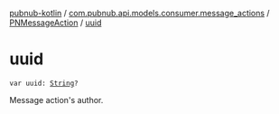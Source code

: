 [pubnub-kotlin](../../index.md) / [com.pubnub.api.models.consumer.message_actions](../index.md) / [PNMessageAction](index.md) / [uuid](./uuid.md)

# uuid

`var uuid: `[`String`](https://kotlinlang.org/api/latest/jvm/stdlib/kotlin/-string/index.html)`?`

Message action's author.

